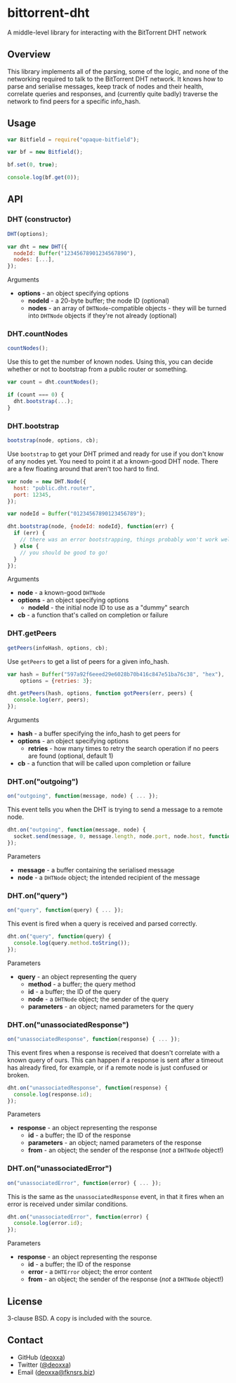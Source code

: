 bittorrent-dht
==============

A middle-level library for interacting with the BitTorrent DHT network

Overview
--------

This library implements all of the parsing, some of the logic, and none of the
networking required to talk to the BitTorrent DHT network. It knows how to parse
and serialise messages, keep track of nodes and their health, correlate queries
and responses, and (currently quite badly) traverse the network to find peers
for a specific info_hash.

Usage
-----

```js
var Bitfield = require("opaque-bitfield");

var bf = new Bitfield();

bf.set(0, true);

console.log(bf.get(0));
```

API
---

### DHT (constructor)

```js
DHT(options);
```

```js
var dht = new DHT({
  nodeId: Buffer("12345678901234567890"),
  nodes: [...],
});
```

Arguments

* **options** - an object specifying options
  * **nodeId** - a 20-byte buffer; the node ID (optional)
  * **nodes** - an array of `DHTNode`-compatible objects - they will be turned
    into `DHTNode` objects if they're not already (optional)

### DHT.countNodes

```js
countNodes();
```

Use this to get the number of known nodes. Using this, you can decide whether
or not to bootstrap from a public router or something.

```js
var count = dht.countNodes();

if (count === 0) {
  dht.bootstrap(...);
}
```

### DHT.bootstrap

```js
bootstrap(node, options, cb);
```

Use `bootstrap` to get your DHT primed and ready for use if you don't know of
any nodes yet. You need to point it at a known-good DHT node. There are a few
floating around that aren't too hard to find.

```js
var node = new DHT.Node({
  host: "public.dht.router",
  port: 12345,
});

var nodeId = Buffer("01234567890123456789");

dht.bootstrap(node, {nodeId: nodeId}, function(err) {
  if (err) {
    // there was an error bootstrapping, things probably won't work well
  } else {
    // you should be good to go!
  }
});
```

Arguments

* **node** - a known-good `DHTNode`
* **options** - an object specifying options
  * **nodeId** - the initial node ID to use as a "dummy" search
* **cb** - a function that's called on completion or failure

### DHT.getPeers

```js
getPeers(infoHash, options, cb);
```

Use `getPeers` to get a list of peers for a given info_hash.

```js
var hash = Buffer("597a92f6eeed29e6028b70b416c847e51ba76c38", "hex"),
    options = {retries: 3};

dht.getPeers(hash, options, function gotPeers(err, peers) {
  console.log(err, peers);
});
```

Arguments

* **hash** - a buffer specifying the info_hash to get peers for
* **options** - an object specifying options
  * **retries** - how many times to retry the search operation if no peers are
    found (optional, default 1)
* **cb** - a function that will be called upon completion or failure

### DHT.on("outgoing")

```js
on("outgoing", function(message, node) { ... });
```

This event tells you when the DHT is trying to send a message to a remote node.

```js
dht.on("outgoing", function(message, node) {
  socket.send(message, 0, message.length, node.port, node.host, function(err) { ... });
});
```

Parameters

* **message** - a buffer containing the serialised message
* **node** - a `DHTNode` object; the intended recipient of the message

### DHT.on("query")

```js
on("query", function(query) { ... });
```

This event is fired when a query is received and parsed correctly.

```js
dht.on("query", function(query) {
  console.log(query.method.toString());
});
```

Parameters

* **query** - an object representing the query
  * **method** - a buffer; the query method
  * **id** - a buffer; the ID of the query
  * **node** - a `DHTNode` object; the sender of the query
  * **parameters** - an object; named parameters for the query

### DHT.on("unassociatedResponse")

```js
on("unassociatedResponse", function(response) { ... });
```

This event fires when a response is received that doesn't correlate with a known
query of ours. This can happen if a response is sent after a timeout has already
fired, for example, or if a remote node is just confused or broken.

```js
dht.on("unassociatedResponse", function(response) {
  console.log(response.id);
});
```

Parameters

* **response** - an object representing the response
  * **id** - a buffer; the ID of the response
  * **parameters** - an object; named parameters of the response
  * **from** - an object; the sender of the response (*not* a `DHTNode` object!)

### DHT.on("unassociatedError")

```js
on("unassociatedError", function(error) { ... });
```

This is the same as the `unassociatedResponse` event, in that it fires when an
error is received under similar conditions.

```js
dht.on("unassociatedError", function(error) {
  console.log(error.id);
});
```

Parameters

* **response** - an object representing the response
  * **id** - a buffer; the ID of the response
  * **error** - a `DHTError` object; the error content
  * **from** - an object; the sender of the response (*not* a `DHTNode` object!)

License
-------

3-clause BSD. A copy is included with the source.

Contact
-------

* GitHub ([deoxxa](http://github.com/deoxxa))
* Twitter ([@deoxxa](http://twitter.com/deoxxa))
* Email ([deoxxa@fknsrs.biz](mailto:deoxxa@fknsrs.biz))
